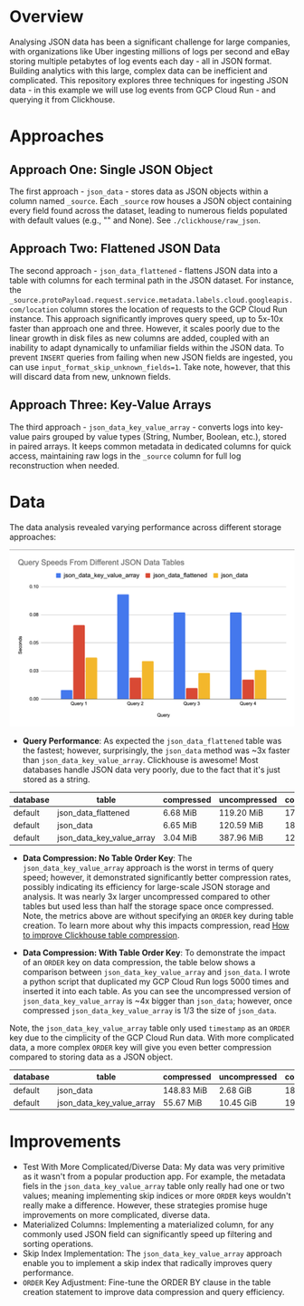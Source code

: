 # Overview

Analysing JSON data has been a significant challenge for large companies, with organizations like Uber ingesting millions of logs per second and eBay storing multiple petabytes of log events each day - all in JSON format. Building analytics with this large, complex data can be inefficient and complicated. This repository explores three techniques for ingesting JSON data - in this example we will use log events from GCP Cloud Run - and querying it from Clickhouse.

# Approaches

## Approach One: Single JSON Object

The first approach - `json_data` - stores data as JSON objects within a column named `_source`. Each `_source` row houses a JSON object containing every field found across the dataset, leading to numerous fields populated with default values (e.g., "" and None). See `./clickhouse/raw_json`.

## Approach Two: Flattened JSON Data

The second approach - `json_data_flattened` - flattens JSON data into a table with columns for each terminal path in the JSON dataset. For instance, the `_source.protoPayload.request.service.metadata.labels.cloud.googleapis.com/location` column stores the location of requests to the GCP Cloud Run instance. This approach significantly improves query speed, up to 5x-10x faster than approach one and three. However, it scales poorly due to the linear growth in disk files as new columns are added, coupled with an inability to adapt dynamically to unfamiliar fields within the JSON data. To prevent `INSERT` queries from failing when new JSON fields are ingested, you can use `input_format_skip_unknown_fields=1`. Take note, however, that this will discard data from new, unknown fields.
 
## Approach Three: Key-Value Arrays

The third approach - `json_data_key_value_array` - converts logs into key-value pairs grouped by value types (String, Number, Boolean, etc.), stored in paired arrays. It keeps common metadata in dedicated columns for quick access, maintaining raw logs in the `_source` column for full log reconstruction when needed.

# Data

The data analysis revealed varying performance across different storage approaches:

![Query Performance](data/query_performance.png)

- **Query Performance**: As expected the `json_data_flattened` table was the fastest; however, surprisingly, the `json_data` method was ~3x faster than `json_data_key_value_array`. Clickhouse is awesome! Most databases handle JSON data very poorly, due to the fact that it's just stored as a string. 

| database | table                      | compressed | uncompressed | compr_rate | rows   | part_count |
|----------|----------------------------|------------|--------------|------------|--------|------------|
| default  | json_data_flattened        | 6.68 MiB   | 119.20 MiB   | 17.84      | 249700 | 3          |
| default  | json_data                  | 6.65 MiB   | 120.59 MiB   | 18.14      | 249700 | 3          |
| default  | json_data_key_value_array  | 3.04 MiB   | 387.96 MiB   | 127.44     | 249700 | 3          |


- **Data Compression: No Table Order Key**: The `json_data_key_value_array` approach is the worst in terms of query speed; however, it demonstrated significantly better compression rates, possibly indicating its efficiency for large-scale JSON storage and analysis.  It was nearly 3x larger uncompressed compared to other tables but used less than half the storage space once compressed. Note, the metrics above are without specifying an `ORDER` key during table creation. To learn more about why this impacts compression, read [How to improve Clickhouse table compression](https://medium.com/datadenys/how-to-improve-clickhouse-table-compression-697ef8f4ccb3). 

- **Data Compression: With Table Order Key**: To demonstrate the impact of an `ORDER` key on data compression, the table below shows a comparison between `json_data_key_value_array` and `json_data`. I wrote a python script that duplicated my GCP Cloud Run logs 5000 times and inserted it into each table. As you can see the uncompressed version of `json_data_key_value_array` is ~4x bigger than `json_data`; however, once compressed `json_data_key_value_array` is 1/3 the size of `json_data`. 

Note, the `json_data_key_value_array` table only used `timestamp` as an `ORDER` key due to the cimplicity of the GCP Cloud Run data. With more complicated data, a more complex `ORDER` key will give you even better compression compared to storing data as a JSON object. 

| database | table                      | compressed | uncompressed | compr_rate | rows   | part_count |
|----------|----------------------------|------------|--------------|------------|--------|------------|
| default  | json_data                  | 148.83 MiB   | 2.68 GiB   | 18.14      | 5675000 | 1          |
| default  | json_data_key_value_array  | 55.67 MiB   | 10.45 GiB   | 192.24     | 5675000 | 1          |


# Improvements
- Test With More Complicated/Diverse Data: My data was very primitive as it wasn't from a popular production app. For example, the metadata fiels in the `json_data_key_value_array` table only really had one or two values; meaning implementing skip indices or more `ORDER` keys wouldn't really make a difference. However, these strategies promise huge improvements on more complicated, diverse data. 
- Materialized Columns: Implementing a materialized column, for any commonly used JSON field can significantly speed up filtering and sorting operations.
- Skip Index Implementation: The `json_data_key_value_array` approach enable you to implement a skip index that radically improves query performance. 
- `ORDER` Key Adjustment: Fine-tune the ORDER BY clause in the table creation statement to improve data compression and query efficiency.